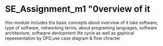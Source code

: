 # SE_Assignment_m1 "0verview of it

this-module includes tha basic concepts about overview of it loke software, type of software, networking terms, about programing languages, software architecture, softwarw devlopment life cycle as well as gaphical repeesentation by DFD,use case diagram & flow chracter
